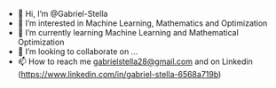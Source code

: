 - 👋 Hi, I’m @Gabriel-Stella
- 👀 I’m interested in Machine Learning, Mathematics and Optimization
- 🌱 I’m currently learning Machine Learning and Mathematical Optimization
- 💞️ I’m looking to collaborate on ...
- 📫 How to reach me gabrielstella28@gmail.com and on Linkedin (https://www.linkedin.com/in/gabriel-stella-6568a719b)

<!---
Gabriel-Stella/Gabriel-Stella is a ✨ special ✨ repository because its `README.md` (this file) appears on your GitHub profile.
You can click the Preview link to take a look at your changes.
--->
